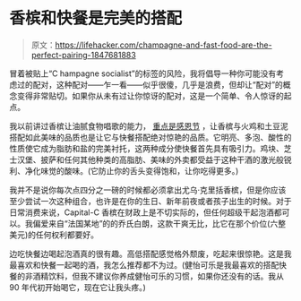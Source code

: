 # 香槟和快餐是完美的搭配

> 原文：<https://lifehacker.com/champagne-and-fast-food-are-the-perfect-pairing-1847681883>

冒着被贴上“C hampagne socialist”的标签的风险，我将倡导一种你可能没有考虑过的配对，这种配对——乍一看——似乎很傻，几乎是浪费，但却让“配对”的概念变得非常贴切。如果你从未有过让你惊讶的配对，这是一个简单、令人惊讶的起点。



我以前讲过香槟让油腻食物唱歌的能力， [重点是感恩节](https://lifehacker.com/champagne-is-the-only-wine-you-need-for-thanksgiving-1830590742) ，让香槟与火鸡和土豆泥搭配如此美味的品质也是让它与快餐搭配绝对惊艳的品质。它明亮、多泡、酸性的性质使它成为脂肪和盐的完美衬托，这两种成分使快餐首先具有吸引力。鸡块、芝士汉堡、披萨和任何其他种类的高脂肪、美味的外卖都受益于这种干酒的激光般锐利、净化味觉的酸味。(它防止你的舌头变得饱和，让你吃得更多。)

我并不是说你每次点四分之一磅的时候都必须拿出尤乌·克里括香槟，但是你应该至少尝试一次这种组合，也许是在你的生日、新年前夜或者孩子出生的时候。对于日常消费来说，Capital-C 香槟在财政上是不切实际的，但任何超级干起泡酒都可以。我偏爱来自“法国某地”的的乔氏白朗，这款干爽无比，比它在那个价位(六整美元)的任何权利都要好。

边吃快餐边喝起泡酒真的很有趣。高低搭配感觉格外颓废，吃起来很惊艳。这是我最喜欢和快餐一起喝的酒，我怎么推荐都不为过。(健怡可乐是我最喜欢的搭配快餐的非酒精饮料，但我不建议你养成健怡可乐的习惯，如果你还没有的话。我从 90 年代初开始喝它，现在它让我头疼。)